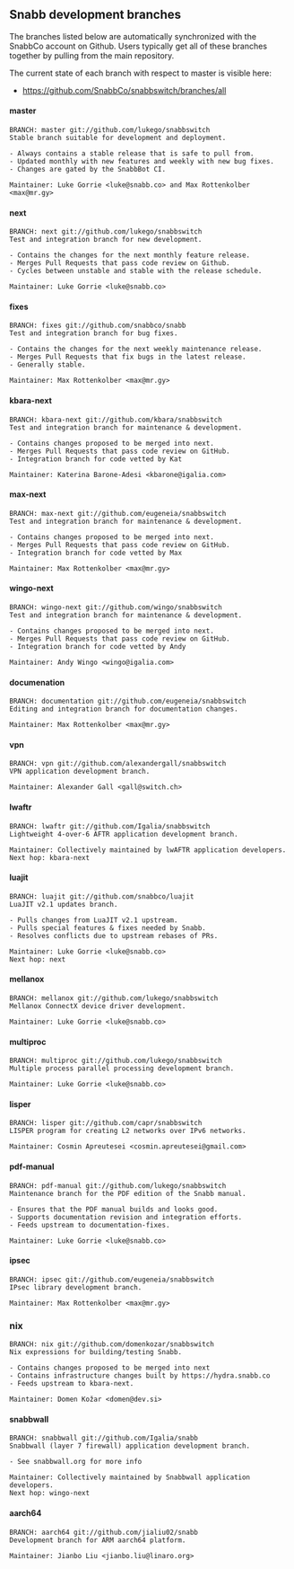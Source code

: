 ## Snabb development branches

The branches listed below are automatically synchronized with the
SnabbCo account on Github. Users typically get all of these branches
together by pulling from the main repository.

The current state of each branch with respect to master is visible here:

- https://github.com/SnabbCo/snabbswitch/branches/all

#### master

    BRANCH: master git://github.com/lukego/snabbswitch
    Stable branch suitable for development and deployment.

    - Always contains a stable release that is safe to pull from.
    - Updated monthly with new features and weekly with new bug fixes.
    - Changes are gated by the SnabbBot CI.

    Maintainer: Luke Gorrie <luke@snabb.co> and Max Rottenkolber <max@mr.gy>

#### next

    BRANCH: next git://github.com/lukego/snabbswitch
    Test and integration branch for new development.

    - Contains the changes for the next monthly feature release.
    - Merges Pull Requests that pass code review on Github.
    - Cycles between unstable and stable with the release schedule.

    Maintainer: Luke Gorrie <luke@snabb.co>

#### fixes

    BRANCH: fixes git://github.com/snabbco/snabb
    Test and integration branch for bug fixes.

    - Contains the changes for the next weekly maintenance release.
    - Merges Pull Requests that fix bugs in the latest release.
    - Generally stable.

    Maintainer: Max Rottenkolber <max@mr.gy>

#### kbara-next

    BRANCH: kbara-next git://github.com/kbara/snabbswitch
    Test and integration branch for maintenance & development.

    - Contains changes proposed to be merged into next.
    - Merges Pull Requests that pass code review on GitHub.
    - Integration branch for code vetted by Kat

    Maintainer: Katerina Barone-Adesi <kbarone@igalia.com>

#### max-next

    BRANCH: max-next git://github.com/eugeneia/snabbswitch
    Test and integration branch for maintenance & development.

    - Contains changes proposed to be merged into next.
    - Merges Pull Requests that pass code review on GitHub.
    - Integration branch for code vetted by Max

    Maintainer: Max Rottenkolber <max@mr.gy>

#### wingo-next

    BRANCH: wingo-next git://github.com/wingo/snabbswitch
    Test and integration branch for maintenance & development.

    - Contains changes proposed to be merged into next.
    - Merges Pull Requests that pass code review on GitHub.
    - Integration branch for code vetted by Andy

    Maintainer: Andy Wingo <wingo@igalia.com>

#### documenation

    BRANCH: documentation git://github.com/eugeneia/snabbswitch
    Editing and integration branch for documentation changes.

    Maintainer: Max Rottenkolber <max@mr.gy>

#### vpn

    BRANCH: vpn git://github.com/alexandergall/snabbswitch
    VPN application development branch.

    Maintainer: Alexander Gall <gall@switch.ch>

#### lwaftr

    BRANCH: lwaftr git://github.com/Igalia/snabbswitch
    Lightweight 4-over-6 AFTR application development branch.

    Maintainer: Collectively maintained by lwAFTR application developers.
    Next hop: kbara-next

#### luajit

    BRANCH: luajit git://github.com/snabbco/luajit
    LuaJIT v2.1 updates branch.

    - Pulls changes from LuaJIT v2.1 upstream.
    - Pulls special features & fixes needed by Snabb.
    - Resolves conflicts due to upstream rebases of PRs.

    Maintainer: Luke Gorrie <luke@snabb.co>
    Next hop: next

#### mellanox

    BRANCH: mellanox git://github.com/lukego/snabbswitch
    Mellanox ConnectX device driver development.

    Maintainer: Luke Gorrie <luke@snabb.co>

#### multiproc

    BRANCH: multiproc git://github.com/lukego/snabbswitch
    Multiple process parallel processing development branch.

    Maintainer: Luke Gorrie <luke@snabb.co>

#### lisper

    BRANCH: lisper git://github.com/capr/snabbswitch
    LISPER program for creating L2 networks over IPv6 networks.

    Maintainer: Cosmin Apreutesei <cosmin.apreutesei@gmail.com>

#### pdf-manual

    BRANCH: pdf-manual git://github.com/lukego/snabbswitch
    Maintenance branch for the PDF edition of the Snabb manual.

    - Ensures that the PDF manual builds and looks good.
    - Supports documentation revision and integration efforts.
    - Feeds upstream to documentation-fixes.

    Maintainer: Luke Gorrie <luke@snabb.co>

#### ipsec

    BRANCH: ipsec git://github.com/eugeneia/snabbswitch
    IPsec library development branch.

    Maintainer: Max Rottenkolber <max@mr.gy>

### nix

    BRANCH: nix git://github.com/domenkozar/snabbswitch
    Nix expressions for building/testing Snabb.

    - Contains changes proposed to be merged into next
    - Contains infrastructure changes built by https://hydra.snabb.co
    - Feeds upstream to kbara-next.

    Maintainer: Domen Kožar <domen@dev.si>

#### snabbwall

    BRANCH: snabbwall git://github.com/Igalia/snabb
    Snabbwall (layer 7 firewall) application development branch.

    - See snabbwall.org for more info

    Maintainer: Collectively maintained by Snabbwall application developers.
    Next hop: wingo-next

#### aarch64

    BRANCH: aarch64 git://github.com/jialiu02/snabb
    Development branch for ARM aarch64 platform.

    Maintainer: Jianbo Liu <jianbo.liu@linaro.org>

